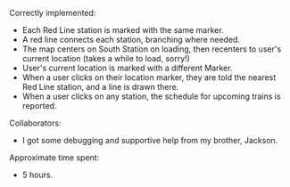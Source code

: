 Correctly implemented:

- Each Red Line station is marked with the same marker.
- A red line connects each station, branching where needed.
- The map centers on South Station on loading, then recenters to user's current location (takes a while to load, sorry!)
- User's current location is marked with a different Marker.
- When a user clicks on their location marker, they are told the nearest Red Line station, and a line is drawn there.
- When a user clicks on any station, the schedule for upcoming trains is reported.

Collaborators:

- I got some debugging and supportive help from my brother, Jackson.

Approximate time spent:

- 5 hours.
